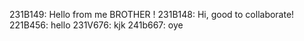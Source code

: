 231B149: Hello from me BROTHER !
231B148: Hi, good to collaborate!
221B456: hello
231V676: kjk
241b667: oye
